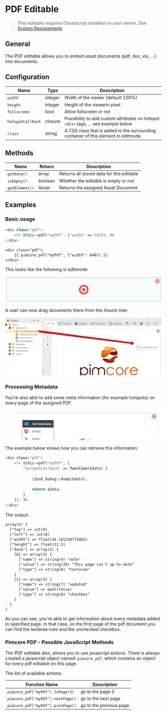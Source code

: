 # PDF Editable

> This editable requires Ghostscript installed on your server. 
> See [System Requirements](../../23_Installation_and_Upgrade/01_System_Requirements.md)

## General

The PDF editable allows you to embed asset documents (pdf, doc, xls, ...) into documents.

## Configuration

| Name                | Type      | Description                                                                             |
|---------------------|-----------|-----------------------------------------------------------------------------------------|
| `width`             | integer   | Width of the viewer (default 100%)                                                      |
| `height`            | integer   | Height of the viewerin pixel                                                            |
| `fullscreen`        | bool      | Allow fullscreen or not                                                                 |
| `hotspotCallback`   | closure   | Possibility to add custom attributes on hotspot `<div>` tags, ... see example below     |
| `class`             | string    | A CSS class that is added to the surrounding container of this element in editmode      |

## Methods

| Name            | Return   | Description                                 |
|-----------------|----------|---------------------------------------------|
| `getData()`     | array    | Returns all stored data for this editable   |
| `isEmpty()`     | boolean  | Whether the editable is empty or not        |
| `getElement()`  | Asset    | Returns the assigned Asset Document         |

## Examples

### Basic usage
<div class="code-section">

```php
<div class="pdf">
    <?= $this->pdf("myPdf", ["width" => 640]); ?>
</div>
```

```twig
<div class="pdf">
    {{ pimcore_pdf("myPdf", {"width": 640}) }}
</div>
```
</div>

This looks like the following in editmode: 

![PDF editable - the empty area](../../img/editables_pdf_empty_container.png)

A user can now drag documents there from the *Assets* tree:

![PDF editable - drag a document](../../img/editables_pdf_filled.png)

### Processing Metadata

You're also able to add some meta information (for example hotspots) on every page of the assigned PDF. 
![Add metada to the PDF editable](../../img/editables_pdf_add_metadata.png)

The example below shows how you can retrieve this information:
```php
<div class="pdf">
    <?= $this->pdf("myPdf", [
        "hotspotCallback" => function($data) {

            \Zend_Debug::dump($data);

            return $data;
        }
    ]); ?>
</div>
```

The output:

```
array(5) {
  ["top"] => int(0)
  ["left"] => int(0)
  ["width"] => float(16.181229773463)
  ["height"] => float(12.5)
  ["data"] => array(2) {
    [0] => array(3) {
      ["name"] => string(4) "note"
      ["value"] => string(26) "This page isn't up-to-date"
      ["type"] => string(8) "textarea"
    }
    [1] => array(3) {
      ["name"] => string(7) "updated"
      ["value"] => bool(false)
      ["type"] => string(8) "checkbox"
    }
  }
}
```

As you can see, you're able to get information about every metadata added to specified page. 
In that case, on the first page of the pdf document you can find the textarea note and the unchecked checkbox.

### Pimcore PDF - Possible JavaScript Methods

The PDF editable also, allows you to use javascript actions.
There is always created a javascript object named: `pimcore_pdf`, which contains an object for every pdf editable on this page. 

The list of available actions:

| Function Name                     | Description             |
|-----------------------------------|-------------------------|
| `pimcore_pdf["myPdf"].toPage(3)`  | go to the page 3        |
| `pimcore_pdf["myPdf"].nextPage()` | go to the next page     |
| `pimcore_pdf["myPdf"].prevPage()` | go to the previous page |




